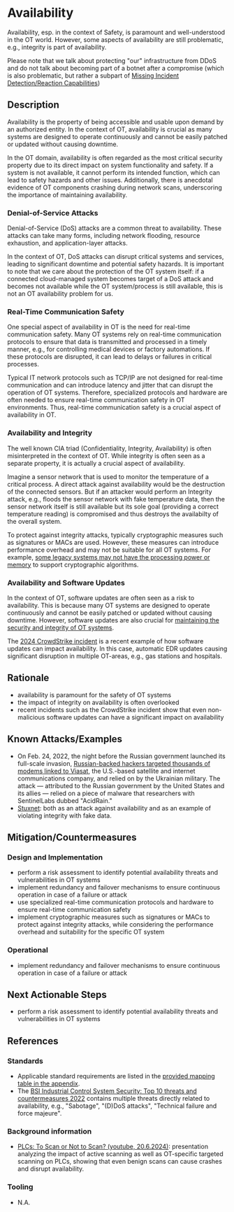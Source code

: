 # Availability

Availability, esp. in the context of Safety, is paramount and well-understood in the OT world. However, some aspects of availability are still problematic, e.g., integrity is part of availability.

Please note that we talk about protecting "our" infrastructure from DDoS and do not talk about becoming part of a botnet after a compromise (which is also problematic, but rather a subpart of [Missing Incident Detection/Reaction Capabilities](./missing-incident-detection-reaction-capabilities.md))

## Description

Availability is the property of being accessible and usable upon demand by an authorized entity. In the context of OT, availability is crucial as many systems are designed to operate continuously and cannot be easily patched or updated without causing downtime.

In the OT domain, availability is often regarded as the most critical security property due to its direct impact on system functionality and safety. If a system is not available, it cannot perform its intended function, which can lead to safety hazards and other issues. Additionally, there is anecdotal evidence of OT components crashing during network scans, underscoring the importance of maintaining availability.

### Denial-of-Service Attacks

Denial-of-Service (DoS) attacks are a common threat to availability. These attacks can take many forms, including network flooding, resource exhaustion, and application-layer attacks.

In the context of OT, DoS attacks can disrupt critical systems and services, leading to significant downtime and potential safety hazards. It is important to note that we care about the protection of the OT system itself: if a connected cloud-managed system
becomes target of a DoS attack and becomes not available while the OT system/process is still available, this is not an OT availability problem for us.

### Real-Time Communication Safety

One special aspect of availability in OT is the need for real-time communication safety. Many OT systems rely on real-time communication protocols to ensure that data is transmitted and processed in a timely manner, e.g., for controlling medical devices or factory automations. If these protocols are disrupted, it can lead to delays or failures in critical processes.

Typical IT network protocols such as TCP/IP are not designed for real-time communication and can introduce latency and jitter that can disrupt the operation of OT systems. Therefore, specialized protocols and hardware are often needed to ensure real-time communication safety in OT environments. Thus, real-time communication safety is a crucial aspect of availability in OT.

### Availability and Integrity

The well known CIA triad (Confidentiality, Integrity, Availability) is often misinterpreted in the context of OT. While integrity is often seen as a separate property, it is actually a crucial aspect of availability.

Imagine a sensor network that is used to monitor the temperature of a critical process. A direct attack against availability would be the destruction of the connected sensors. But if an attacker would perform an Integrity attack, e.g., floods the sensor network with fake temperature data, then the sensor network itself is still available but its sole goal (providing a correct temperature reading) is compromised and thus destroys the availabilty of the overall system.

To protect against integrity attacks, typically cryptographic measures such as signatures or MACs are used. However, these measures can introduce performance overhead and may not be suitable for all OT systems. For example, [some legacy systems may not have the processing power or memory](./components-with-insufficient-security-capabilities.md) to support cryptographic algorithms.

### Availability and Software Updates

In the context of OT, software updates are often seen as a risk to availability. This is because many OT systems are designed to operate continuously and cannot be easily patched or updated without causing downtime. However, software updates are also crucial for [maintaining the security and integrity of OT systems](./accessible-devices-with-known-vulnerabilities.md).

The [2024 CrowdStrike incident](https://en.wikipedia.org/wiki/2024_CrowdStrike-related_IT_outages) is a recent example of how software updates can impact availability. In this case, automatic EDR updates causing significant disruption in multiple OT-areas, e.g., gas stations and hospitals.

## Rationale

- availability is paramount for the safety of OT systems
- the impact of integrity on availability is often overlooked
- recent incidents such as the CrowdStrike incident show that even non-malicious software updates can have a significant impact on availability

## Known Attacks/Examples

- On Feb. 24, 2022, the night before the Russian government launched its full-scale invasion, [Russian-backed hackers targeted thousands of modems linked to Viasat](https://cyberscoop.com/viasat-malware-wiper-acidrain/), the U.S.-based satellite and internet communications company, and relied on by the Ukrainian military. The attack — attributed to the Russian government by the United States and its allies — relied on a piece of malware that researchers with SentinelLabs dubbed "AcidRain."
- [Stuxnet](https://en.wikipedia.org/wiki/Stuxnet): both as an attack against availability and as an example of violating integrity with fake data.

## Mitigation/Countermeasures

### Design and Implementation

- perform a risk assessment to identify potential availability threats and vulnerabilities in OT systems
- implement redundancy and failover mechanisms to ensure continuous operation in case of a failure or attack
- use specialized real-time communication protocols and hardware to ensure real-time communication safety
- implement cryptographic measures such as signatures or MACs to protect against integrity attacks, while considering the performance overhead and suitability for the specific OT system

### Operational

- implement redundancy and failover mechanisms to ensure continuous operation in case of a failure or attack

## Next Actionable Steps

- perform a risk assessment to identify potential availability threats and vulnerabilities in OT systems

## References

### Standards

- Applicable standard requirements are listed in the [provided mapping table in the appendix](./../appendix/mappingTable.md).
- The [BSI Industrial Control System Security: Top 10 threats and countermeasures 2022](https://www.allianz-fuer-cybersicherheit.de/SharedDocs/Downloads/Webs/ACS/DE/BSI-CS/BSI-CS_005E.pdf?__blob=publicationFile&v=6) contains multiple threats directly related to availability, e.g., "Sabotage", "(D)DoS attacks", "Technical failure and force majeure".

### Background information

- [PLCs: To Scan or Not to Scan? (youtube, 20.6.2024)](https://www.youtube.com/watch?v=yqhn4xPwbfQ): presentation analyzing the impact of active scanning as well as OT-specific targeted scanning on PLCs, showing that even benign scans can cause crashes and disrupt availability.

### Tooling

- N.A.
